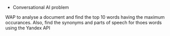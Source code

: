 * Conversational AI problem

WAP to analyse a document and find the top 10 words having the maximum occurances. 
Also, find the synonyms and parts of speech for thoes words using the Yandex API





